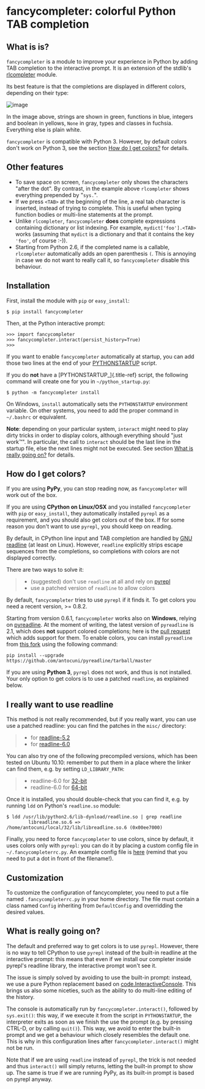fancycompleter: colorful Python TAB completion
==============================================

What is is?
-----------

`fancycompleter` is a module to improve your experience in Python by
adding TAB completion to the interactive prompt. It is an extension of
the stdlib\'s
[rlcompleter](http://docs.python.org/library/rlcompleter.html) module.

Its best feature is that the completions are displayed in different
colors, depending on their type:

![image](http://bitbucket.org/antocuni/fancycompleter/raw/5bf506e05ce7/screenshot.png)

In the image above, strings are shown in green, functions in blue,
integers and boolean in yellows, `None` in gray, types and classes in
fuchsia. Everything else is plain white.

`fancycompleter` is compatible with Python 3. However, by default colors
don\'t work on Python 3, see the section [How do I get
colors?](#how-do-i-get-colors) for details.

Other features
--------------

-   To save space on screen, `fancycompleter` only shows the characters
    \"after the dot\". By contrast, in the example above `rlcompleter`
    shows everything prepended by \"`sys.`\".
-   If we press `<TAB>` at the beginning of the line, a real tab
    character is inserted, instead of trying to complete. This is useful
    when typing function bodies or multi-line statements at the prompt.
-   Unlike `rlcompleter`, `fancycompleter` **does** complete expressions
    containing dictionary or list indexing. For example,
    `mydict['foo'].<TAB>` works (assuming that `mydict` is a dictionary
    and that it contains the key `'foo'`, of course :-)).
-   Starting from Python 2.6, if the completed name is a callable,
    `rlcompleter` automatically adds an open parenthesis `(`. This is
    annoying in case we do not want to really call it, so
    `fancycompleter` disable this behaviour.

Installation
------------

First, install the module with `pip` or `easy_install`:

    $ pip install fancycompleter

Then, at the Python interactive prompt:

    >>> import fancycompleter
    >>> fancycompleter.interact(persist_history=True)
    >>>

If you want to enable `fancycompleter` automatically at startup, you can
add those two lines at the end of your
[PYTHONSTARTUP](http://docs.python.org/using/cmdline.html#envvar-PYTHONSTARTUP)
script.

If you do **not** have a [PYTHONSTARTUP\_]{.title-ref} script, the
following command will create one for you in `~/python_startup.py`:

    $ python -m fancycompleter install

On Windows, `install` automatically sets the `PYTHONSTARTUP` environment
variable. On other systems, you need to add the proper command in
`~/.bashrc` or equivalent.

**Note**: depending on your particular system, `interact` might need to
play dirty tricks in order to display colors, although everything should
\"just work™\". In particular, the call to `interact` should be the last
line in the startup file, else the next lines might not be executed. See
section [What is really going on?](#what-is-really-going-on) for
details.

How do I get colors?
--------------------

If you are using **PyPy**, you can stop reading now, as `fancycompleter`
will work out of the box.

If you are using **CPython on Linux/OSX** and you installed
`fancycompleter` with `pip` or `easy_install`, they automatically
installed `pyrepl` as a requirement, and you should also get colors out
of the box. If for some reason you don\'t want to use `pyrepl`, you
should keep on reading.

By default, in CPython line input and TAB completion are handled by [GNU
readline](http://tiswww.case.edu/php/chet/readline/rltop.html) (at least
on Linux). However, `readline` explicitly strips escape sequences from
the completions, so completions with colors are not displayed correctly.

There are two ways to solve it:

> -   (suggested) don\'t use `readline` at all and rely on
>     [pyrepl](http://codespeak.net/pyrepl/)
> -   use a patched version of `readline` to allow colors

By default, `fancycompleter` tries to use `pyrepl` if it finds it. To
get colors you need a recent version, \>= 0.8.2.

Starting from version 0.6.1, `fancycompleter` works also on **Windows**,
relying on [pyreadline](https://pypi.python.org/pypi/pyreadline). At the
moment of writing, the latest version of `pyreadline` is 2.1, which does
**not** support colored completions; here is the [pull
request](https://github.com/pyreadline/pyreadline/pull/48) which adds
support for them. To enable colors, you can install `pyreadline` from
[this fork](https://github.com/antocuni/pyreadline) using the following
command:

    pip install --upgrade https://github.com/antocuni/pyreadline/tarball/master

If you are using **Python 3**, `pyrepl` does not work, and thus is not
installed. Your only option to get colors is to use a patched
`readline`, as explained below.

I really want to use readline
-----------------------------

This method is not really recommended, but if you really want, you can
use use a patched readline: you can find the patches in the `misc/`
directory:

> -   for
>     [readline-5.2](http://bitbucket.org/antocuni/fancycompleter/src/tip/misc/readline-escape-5.2.patch)
> -   for
>     [readline-6.0](http://bitbucket.org/antocuni/fancycompleter/src/tip/misc/readline-escape-6.0.patch)

You can also try one of the following precompiled versions, which has
been tested on Ubuntu 10.10: remember to put them in a place where the
linker can find them, e.g. by setting `LD_LIBRARY_PATH`:

> -   readline-6.0 for
>     [32-bit](http://bitbucket.org/antocuni/fancycompleter/src/tip/misc/libreadline.so.6-32bit)
> -   readline-6.0 for
>     [64-bit](http://bitbucket.org/antocuni/fancycompleter/src/tip/misc/libreadline.so.6-64bit)

Once it is installed, you should double-check that you can find it, e.g.
by running `ldd` on Python\'s `readline.so` module:

    $ ldd /usr/lib/python2.6/lib-dynload/readline.so | grep readline
            libreadline.so.6 => /home/antocuni/local/32/lib/libreadline.so.6 (0x00ee7000)

Finally, you need to force `fancycompleter` to use colors, since by
default, it uses colors only with `pyrepl`: you can do it by placing a
custom config file in `~/.fancycompleterrc.py`. An example config file
is
[here](http://bitbucket.org/antocuni/fancycompleter/src/tip/misc/fancycompleterrc.py)
(remind that you need to put a dot in front of the filename!).

Customization
-------------

To customize the configuration of fancycompleter, you need to put a file
named `.fancycompleterrc.py` in your home directory. The file must
contain a class named `Config` inheriting from `DefaultConfig` and
overridding the desired values.

What is really going on?
------------------------

The default and preferred way to get colors is to use `pyrepl`. However,
there is no way to tell CPython to use `pyrepl` instead of the built-in
readline at the interactive prompt: this means that even if we install
our completer inside pyrepl\'s readline library, the interactive prompt
won\'t see it.

The issue is simply solved by avoiding to use the built-in prompt:
instead, we use a pure Python replacement based on
[code.InteractiveConsole](http://docs.python.org/library/code.html#code.InteractiveConsole).
This brings us also some niceties, such as the ability to do multi-line
editing of the history.

The console is automatically run by `fancycompleter.interact()`,
followed by `sys.exit()`: this way, if we execute it from the script in
`PYTHONSTARTUP`, the interpreter exits as soon as we finish the use the
prompt (e.g. by pressing CTRL-D, or by calling `quit()`). This way, we
avoid to enter the built-in prompt and we get a behaviour which closely
resembles the default one. This is why in this configuration lines after
`fancycompleter.interact()` might not be run.

Note that if we are using `readline` instead of `pyrepl`, the trick is
not needed and thus `interact()` will simply returns, letting the
built-in prompt to show up. The same is true if we are running PyPy, as
its built-in prompt is based on pyrepl anyway.
